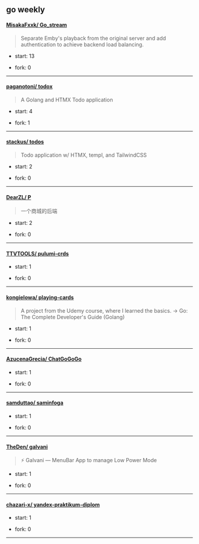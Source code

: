 ## go weekly

#### [MisakaFxxk/ Go_stream](https://github.com/MisakaFxxk/Go_stream)
>  Separate Emby's playback from the original server and add authentication to achieve backend load balancing.
+ start: 13
+ fork: 0
---
#### [paganotoni/ todox](https://github.com/paganotoni/todox)
>  A Golang and HTMX Todo application
+ start: 4
+ fork: 1
---
#### [stackus/ todos](https://github.com/stackus/todos)
>  Todo application w/ HTMX, templ, and TailwindCSS
+ start: 2
+ fork: 0
---
#### [DearZL/ P](https://github.com/DearZL/P)
>  一个商城的后端
+ start: 2
+ fork: 0
---
#### [TTVTOOLS/ pulumi-crds](https://github.com/TTVTOOLS/pulumi-crds)
>  
+ start: 1
+ fork: 0
---
#### [kongielowa/ playing-cards](https://github.com/kongielowa/playing-cards)
>  A project from the Udemy course, where I learned the basics. -> Go: The Complete Developer's Guide (Golang)
+ start: 1
+ fork: 0
---
#### [AzucenaGrecia/ ChatGoGoGo](https://github.com/AzucenaGrecia/ChatGoGoGo)
>  
+ start: 1
+ fork: 0
---
#### [samduttao/ saminfoga](https://github.com/samduttao/saminfoga)
>  
+ start: 1
+ fork: 0
---
#### [TheDen/ galvani](https://github.com/TheDen/galvani)
>  ⚡ Galvani — MenuBar App to manage Low Power Mode
+ start: 1
+ fork: 0
---
#### [chazari-x/ yandex-praktikum-diplom](https://github.com/chazari-x/yandex-praktikum-diplom)
>  
+ start: 1
+ fork: 0
---